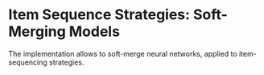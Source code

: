 # Item Sequence Strategies: Soft-Merging Models
The implementation allows to soft-merge neural networks, applied to item-sequencing strategies.
